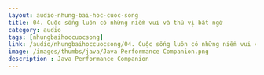 ```yaml
---
layout: audio-nhung-bai-hoc-cuoc-song
title: 04. Cuộc sống luôn có những niềm vui và thú vị bất ngờ 
category: audio
tags: [nhungbaihoccuocsong]
link: /audio/nhungbaihoccuocsong/04. Cuộc sống luôn có những niềm vui và thú vị bất ngờ.mp3 
image: /images/thumbs/java/Java Performance Companion.png
description : Java Performance Companion 
---
```












